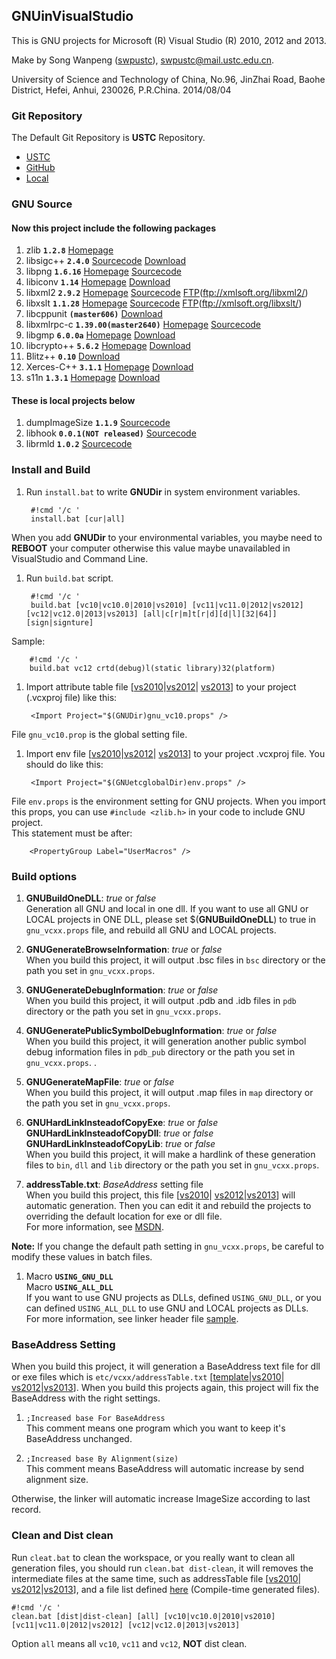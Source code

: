 ## GNUinVisualStudio
This is GNU projects for Microsoft (R) Visual Studio (R) 2010, 2012 and 2013.

Make by Song Wanpeng ([swpustc](https://swpustc.info/ "swpustc Homepage")), <swpustc@mail.ustc.edu.cn>.

University of Science and Technology of China,
No.96, JinZhai Road, Baohe District, Hefei, Anhui, 230026, P.R.China.
2014/08/04


### Git Repository
The Default Git Repository is **USTC** Repository.

- [USTC](https://git.ustclug.org/swp/gnuinvisualstudio "USTC Default")
- [GitHub](https://github.com/swpustc/GNUinVisualStudio "GitHub")
- [Local](https://git.swpbox.info/swp/gnuinvisualstudio "Local GitLab")


### GNU Source
#### Now this project include the following packages
1. zlib **`1.2.8`**
  [Homepage](http://www.zlib.net/)
1. libsigc++ **`2.4.0`**
  [Sourcecode](https://git.gnome.org/browse/libsigc++2/)
  [Download](https://mirrors.ustc.edu.cn/gnome/sources/libsigc++/)
1. libpng **`1.6.16`**
  [Homepage](http://www.libpng.org/pub/png/libpng.html)
  [Sourcecode](http://sourceforge.net/p/libpng/code/ci/master/tree/)
1. libiconv **`1.14`**
  [Homepage](https://www.gnu.org/software/libiconv/)
  [Download](https://mirrors.ustc.edu.cn/gnu/libiconv/)
1. libxml2 **`2.9.2`**
  [Homepage](http://xmlsoft.org/)
  [Sourcecode](https://git.gnome.org/browse/libxml2/)
  [FTP](ftp://xmlsoft.org/libxml2/)(ftp://xmlsoft.org/libxml2/)
1. libxslt **`1.1.28`**
  [Homepage](http://xmlsoft.org/XSLT.html)
  [Sourcecode](https://git.gnome.org/browse/libxslt/)
  [FTP](ftp://xmlsoft.org/libxslt/)(ftp://xmlsoft.org/libxslt/)
1. libcppunit **`(master606)`**
  [Download](http://sourceforge.net/p/cppunit/code/)
1. libxmlrpc-c **`1.39.00(master2640)`**
  [Homepage](http://xmlrpc.scripting.com/default.html)
  [Sourcecode](http://sourceforge.net/p/xmlrpc-c/code/)
1. libgmp **`6.0.0a`**
  [Homepage](https://gmplib.org/)
  [Download](https://mirrors.ustc.edu.cn/gnu/gmp/)
1. libcrypto++ **`5.6.2`**
  [Homepage](http://www.cryptopp.com/)
  [Download](http://www.cryptopp.com/#download)
1. Blitz++ **`0.10`**
  [Download](http://sourceforge.net/projects/blitz/)
1. Xerces-C++ **`3.1.1`**
  [Homepage](http://xerces.apache.org/xerces-c/)
  [Download](http://xerces.apache.org/xerces-c/download.cgi)
1. s11n **`1.3.1`**
  [Homepage](http://s11n.net/)
  [Download](http://s11n.net/download/#s11n)


#### These is local projects below
1. dumpImageSize **`1.1.9`**
  [Sourcecode](project/.dumpImageSize/)
1. libhook **`0.0.1(NOT released)`**
  [Sourcecode](project/.hook/)
1. librmld **`1.0.2`**
  [Sourcecode](project/.rmld/)


### Install and Build
1. Run `install.bat` to write **GNUDir** in system environment
  variables.

		#!cmd '/c '
		install.bat [cur|all]

  When you add **GNUDir** to your environmental variables, you maybe
  need to **REBOOT** your computer otherwise this value maybe unavailabled
  in VisualStudio and Command Line.

1. Run `build.bat` script.

		#!cmd '/c '
		build.bat [vc10|vc10.0|2010|vs2010] [vc11|vc11.0|2012|vs2012] [vc12|vc12.0|2013|vs2013] [all|c[r|m]t[r|d][d|l][32|64]] [sign|signture]

  Sample:

		#!cmd '/c '
		build.bat vc12 crtd(debug)l(static library)32(platform)

1. Import attribute table file [[vs2010](gnu_vc10.props)|[vs2012](gnu_vc11.props)|
  [vs2013](gnu_vc12.props)] to your project (.vcxproj file) like this:

		<Import Project="$(GNUDir)gnu_vc10.props" />

  File `gnu_vc10.prop` is the global setting file.

1. Import env file [[vs2010](etc/vc10/global/env.props)|[vs2012](etc/vc11/global/env.props)|
  [vs2013](etc/vc12/global/env.props)] to your project .vcxproj
  file.  You should do like this:

		<Import Project="$(GNUetcglobalDir)env.props" />

  File `env.props` is the environment setting for GNU projects.  When you
  import this props, you can use `#include <zlib.h>` in your code to
  include GNU project.<br />
  This statement must be after:

		<PropertyGroup Label="UserMacros" />


### Build options

1. **GNUBuildOneDLL**: *true* or *false*<br />
  Generation all GNU and local in one dll.  If you want to use all
  GNU or LOCAL projects in ONE DLL, please set $(**GNUBuildOneDLL**) to
  true in `gnu_vcxx.props` file, and rebuild all GNU and LOCAL projects.

1. **GNUGenerateBrowseInformation**: *true* or *false*<br />
  When you build this project, it will output .bsc files in `bsc`
  directory or the path you set in `gnu_vcxx.props`.

1. **GNUGenerateDebugInformation**: *true* or *false*<br />
  When you build this project, it will output .pdb and .idb files
  in `pdb` directory or the path you set in `gnu_vcxx.props`.

1. **GNUGeneratePublicSymbolDebugInformation**: *true* or *false*<br />
  When you build this project, it will generation another public
  symbol debug information files in `pdb_pub` directory or the path
  you set in `gnu_vcxx.props`.
.
1. **GNUGenerateMapFile**: *true* or *false*<br />
  When you build this project, it will output .map files in `map`
  directory or the path you set in `gnu_vcxx.props`.

1. **GNUHardLinkInsteadofCopyExe**: *true* or *false*<br />
  **GNUHardLinkInsteadofCopyDll**: *true* or *false*<br />
  **GNUHardLinkInsteadofCopyLib**: *true* or *false*<br />
  When you build this project, it will make a hardlink of these
  generation files to `bin`, `dll` and `lib` directory or the
  path you set in `gnu_vcxx.props`.

1. **addressTable.txt**: *BaseAddress* setting file<br />
  When you build this project, this file [[vs2010](etc/vc10/addressTable.txt)|
  [vs2012](etc/vc11/addressTable.txt)|[vs2013](etc/vc12/addressTable.txt)]
  will automatic generation.  Then you can edit it and rebuild the
  projects to overriding the default location for exe or dll file.<br />
  For more information, see
  [MSDN](http://msdn.microsoft.com/en-us/library/f7f5138s.aspx).

  **Note:** If you change the default path setting in `gnu_vcxx.props`,
  be careful to modify these values in batch files.

1. Macro **`USING_GNU_DLL`**<br />
  Macro **`USING_ALL_DLL`**<br />
  If you want to use GNU projects as DLLs, defined `USING_GNU_DLL`,
  or you can defined `USING_ALL_DLL` to use GNU and LOCAL projects as
  DLLs.<br />
  For more information, see linker header file [sample](include/linkzlib.h).

### BaseAddress Setting

When you build this project, it will generation a BaseAddress text
file for dll or exe files which is `etc/vcxx/addressTable.txt`
[[template](etc/addressTable.in)|[vs2010](etc/vc10/addressTable.txt)|
[vs2012](etc/vc11/addressTable.txt)|[vs2013](etc/vc12/addressTable.txt)].  When
you build this projects again, this project will fix the BaseAddress
with the right settings.

1. `;Increased base For BaseAddress`<br />
  This comment means one program which you want to keep it's BaseAddress
  unchanged.

1. `;Increased base By Alignment(size)`<br />
  This comment means BaseAddress will automatic increase by send alignment size.

  Otherwise, the linker will automatic increase ImageSize according
  to last record.


### Clean and Dist clean

Run `cleat.bat` to clean the workspace, or you really want to clean all generation
files, you should run `clean.bat dist-clean`, it will removes the intermediate files
at the same time, such as addressTable file [[vs2010](etc/vc10/addressTable.txt)|
[vs2012](etc/vc11/addressTable.txt)|[vs2013](etc/vc12/addressTable.txt)], and a
file list defined [here](project/.dist_clean) (Compile-time generated files).

	#!cmd '/c '
	clean.bat [dist|dist-clean] [all] [vc10|vc10.0|2010|vs2010] [vc11|vc11.0|2012|vs2012] [vc12|vc12.0|2013|vs2013]

Option `all` means all `vc10`, `vc11` and `vc12`, **NOT** dist clean.
